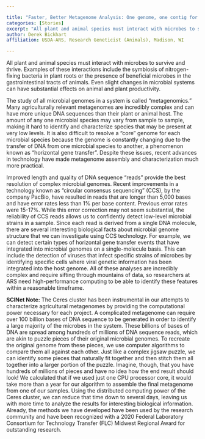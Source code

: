 ```yaml
---

title: "Faster, Better Metagenome Analysis: One genome, one contig for metagenome samples sequenced with PacBio HiFi reads"
categories: [Stories]
excerpt: "All plant and animal species must interact with microbes to survive and thrive."
author: Derek Bickhart
affiliation: USDA-ARS, Research Geneticist (Animals), Madison, WI

---
```



All plant and animal species must interact with microbes to survive and thrive. Examples of these interactions include the symbiosis of nitrogen-fixing bacteria in plant roots or the presence of beneficial microbes in the gastrointestinal tracts of animals. Even slight changes in microbial systems can have substantial effects on animal and plant productivity.

The study of all microbial genomes in a system is called “metagenomics.” Many agriculturally relevant metagenomes are incredibly complex and can have more unique DNA sequences than their plant or animal host. The amount of any one microbial species may vary from sample to sample, making it hard to identify and characterize species that may be present at very low levels. It is also difficult to resolve a “core” genome for each microbial species because the genome is constantly changing due to the transfer of DNA from one microbial species to another,  a phenomenon known as “horizontal gene transfer”. Despite these issues, recent advances in technology have made metagenome assembly and characterization much more practical.

Improved length and quality of DNA sequence “reads” provide the best resolution of complex microbial genomes. Recent improvements in a technology known as “circular consensus sequencing” (CCS), by the company PacBio, have resulted in reads that are longer than 5,000 bases and have error rates less than 1% per base content. Previous error rates were 15-17%. While this error correction may not seem substantial, the reliability of CCS reads allows us to confidently detect low-level microbial strains in a sample.
Since each read is derived from a single DNA molecule, there are several interesting biological facts about microbial genome structure that we can investigate using CCS technology. For example, we can detect certain types of horizontal gene transfer events that have integrated into microbial genomes on a single-molecule basis. This can include the detection of viruses that infect specific strains of microbes by identifying specific cells where viral genetic information has been integrated into the host genome. All of these analyses are incredibly complex and require sifting through mountains of data, so researchers at ARS need high-performance computing to be able to identify these features within a reasonable timeframe.

**SCINet Note:** The Ceres cluster has been instrumental in our attempts to characterize agricultural metagenomes by providing the computational power necessary for each project. A complicated metagenome can require over 100 billion bases of DNA sequence to be generated in order to identify a large majority of the microbes in the system. These billions of bases of DNA are spread among hundreds of millions of DNA sequence reads, which are akin to puzzle pieces of their original microbial genomes. To recreate the original genome from these pieces, we use computer algorithms to compare them all against each other. Just like a complex jigsaw puzzle, we can identify some pieces that naturally fit together and then stitch them all together into a larger portion of the puzzle. Imagine, though, that you have hundreds of millions of pieces and have no idea how the end result should look! We calculated that if we used just one CPU processor core, it would take more than a year for our algorithm to assemble the final metagenome from one of our samples. Using the distributed computing power of the Ceres cluster, we can reduce that time down to several days, leaving us with more time to analyze the results for interesting biological information. Already, the methods we have developed have been used by the research community and have been recognized with a 2020 Federal Laboratory Consortium for Technology Transfer (FLC) Midwest Regional Award for outstanding research.
